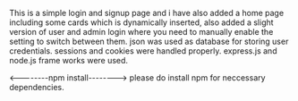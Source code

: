 This is a simple login and signup page and i have also added a home page including some cards which is dynamically inserted, also added a slight version of user and admin login where you need to manually enable the setting to switch between them.
json was used as database for storing user credentials.
sessions and cookies were handled properly.
express.js and node.js frame works were used.

<--------npm install-------->
please do install npm for neccessary dependencies.
